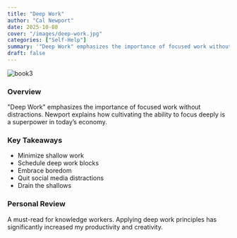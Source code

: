 ```yaml
---
title: "Deep Work"
author: "Cal Newport"
date: 2025-10-08
cover: "/images/deep-work.jpg"
categories: ["Self-Help"]
summary: '"Deep Work" emphasizes the importance of focused work without distractions. Newport explains how cultivating the ability to focus deeply is a superpower in today’s economy.' 
draft: false
---
```


![book3](/images/deep-work.jpg)

### Overview
"Deep Work" emphasizes the importance of focused work without distractions. Newport explains how cultivating the ability to focus deeply is a superpower in today’s economy.  

### Key Takeaways
- Minimize shallow work
- Schedule deep work blocks
- Embrace boredom
- Quit social media distractions
- Drain the shallows  

### Personal Review
A must-read for knowledge workers. Applying deep work principles has significantly increased my productivity and creativity.
